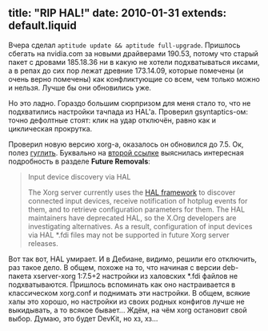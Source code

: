 title: "RIP HAL!"
date: 2010-01-31
extends: default.liquid
---
Вчера сделал `aptitude update && aptitude full-upgrade`. Пришлось сбегать на nvidia.com за новыми драйверами 190.53, потому что старый пакет с дровами 185.18.36 ни в какую не хотели подхватываться иксами, а в репах до сих пор лежат древние 173.14.09, которые помечены (и очень верно помечены) как конфликтующие со всем, чем только можно и нельзя. Лучше бы они обновились уже.

Но это ладно. Гораздо большим сюрпризом для меня стало то, что не подхватились настройки тачпада из HAL'а. Проверил gsyntaptics-ом: точно дефолтные стоят: клик на удар отключён, равно как и циклическая прокрутка.

Проверил новую версию xorg-а, оказалось он обновился до 7.5. Ок, полез [гуглить](http://www.google.com.by/search?hl=ru&source=hp&q=configuration%20hal%20fdi%20xorg%207.5&meta=). Буквально на [второй ссылке](http://www.x.org/releases/X11R7.5/doc/RELNOTES.html#AEN620) выяснилась интересная подробность в разделе **Future Removals**:

> Input device discovery via HAL
>
> The Xorg server currently uses the [HAL framework](http://www.freedesktop.org/wiki/Software/hal) to discover connected input devices, receive notification of hotplug events for them, and to retrieve configuration parameters for them. The HAL maintainers have deprecated HAL, so the X.Org developers are investigating alternatives. As a result, configuration of input devices via HAL *.fdi files may not be supported in future Xorg server releases.

Вот так вот, HAL умирает. И в Дебиане, видимо, решили его отключить, раз такое дело. В общем, похоже на то, что начиная с версии deb-пакета xserver-xorg 1:7.5+2 настройки из халовских *.fdi файлов не подхватываются. Пришлось вспоминать как оно настраивается в классическом xorg.conf и поднимать эти настройки. В общем, всякие халы это хорошо, но настройки из своих родных конфигов лучше не выкидывать, а то всякое бывает... Ждём, на чём xorg остановит свой выбор. Думаю, это будет DevKit, но хз, хз...
